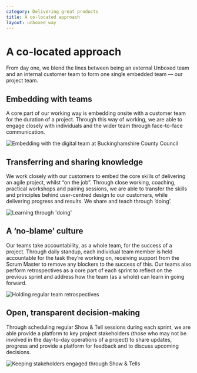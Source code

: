 ```yaml
---
category: Delivering great products
title: A co-located approach
layout: unboxed_way
---
```


# A co-located approach

From day one, we blend the lines between being an external Unboxed team and an internal customer team to form one single embedded team — our project team.


## Embedding with teams

A core part of our working way is embedding onsite with a customer team for the duration of a project. Through this way of working, we are able to engage closely with individuals and the wider team through face-to-face communication.

![Embedding with the digital team at Buckinghamshire County Council](https://s3-eu-west-1.amazonaws.com/unboxed-web-image-uploader/14b018301eb217340c622db14d23ddac.png)

## Transferring and sharing knowledge

We work closely with our customers to embed the core skills of delivering an agile project, whilst “on the job”. Through close working, coaching, practical workshops and pairing sessions, we are able to transfer the skills and principles behind user-centred design to our customers, while delivering progress and results. We share and teach through ‘doing’.

![Learning through 'doing'](https://s3-eu-west-1.amazonaws.com/unboxed-web-image-uploader/a695e9b323ff1031aec173059f679861.png)

## A ‘no-blame’ culture

Our teams take accountability, as a whole team, for the success of a project. Through daily standup, each individual team member is held accountable for the task they’re working on, receiving support from the Scrum Master to remove any blockers to the success of this. Our teams also perform retrospectives as a core part of each sprint to reflect on the previous sprint and address how the team (as a whole) can learn in going forward.

![Holding regular team retrospectives](https://s3-eu-west-1.amazonaws.com/unboxed-web-image-uploader/2ca190cbeadddce70c6ed0bc3c8294c4.png)

## Open, transparent decision-making

Through scheduling regular Show & Tell sessions during each sprint, we are able provide a platform to key project stakeholders (those who may not be involved in the day-to-day operations of a project) to share updates, progress and provide a platform for feedback and to discuss upcoming decisions.

![Keeping stakeholders engaged through Show & Tells](https://s3-eu-west-1.amazonaws.com/unboxed-web-image-uploader/a7147c13a02fc6f290311eb88d75b010.png)
